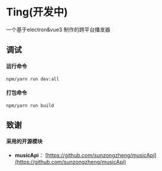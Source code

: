 # Ting(开发中)
一个基于electron&vue3 制作的跨平台播发器

## 调试
#### 运行命令
```shell
npm/yarn run dev:all
```
#### 打包命令
```shell
npm/yarn run build
```

## 致谢
#### 采用的开源模块
- **musicApi**： [https://github.com/sunzongzheng/musicApi](https://github.com/sunzongzheng/musicApi)


